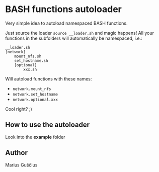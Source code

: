# BASH functions autoloader

Very simple idea to autoload namespaced BASH functions.

Just source the loader `source __loader.sh` and magic happens! All your functions in the subfolders will automatically be namespaced, i.e.:

```
__loader.sh
[network]
	mount_nfs.sh
	set_hostname.sh
	[optional]
		xxx.sh
```

Will autoload functions with these names:

* `network.mount_nfs`
* `network.set_hostname`
* `network.optional.xxx`

Cool right? ;)

## How to use the autoloader

Look into the **example** folder

## Author

Marius Guščius
